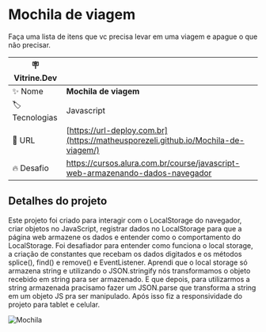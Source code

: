 # Mochila de viagem

Faça uma lista de itens que vc precisa levar em uma viagem e apague o que não precisar.

| :placard: Vitrine.Dev |     |
| -------------  | --- |
| :sparkles: Nome        | **Mochila de viagem**
| :label: Tecnologias | Javascript
| :rocket: URL         | [https://url-deploy.com.br](https://matheusporezeli.github.io/Mochila-de-viagem/)
| :fire: Desafio     | https://cursos.alura.com.br/course/javascript-web-armazenando-dados-navegador

## Detalhes do projeto

Este projeto foi criado para interagir com o LocalStorage do navegador, criar objetos no JavaScript, registrar dados no LocalStorage para que a página web armazene os dados e entender como o comportamento do LocalStorage.
Foi desafiador para entender como funciona o local storage, a criação de constantes que recebam os dados digitados e os métodos splice(), find() e remove() e EventListener.
Aprendi que o local storage só armazena string e utilizando o JSON.stringify nós transformamos o objeto recebido em string para ser armazenado. E que depois, para utilizarmos a string armazenada pracisamo fazer um JSON.parse que transforma a string em um objeto JS pra ser manipulado.
Após isso fiz a responsividade do projeto para tablet e celular.

![Mochila](https://github.com/matheusporezeli/Mochila-de-viagem/assets/112051389/b3b48dc5-28ca-4064-befa-4d7a87dced72#vitrinedev)
